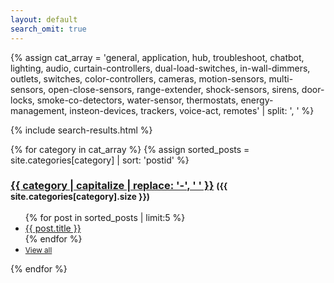 ```yaml
---
layout: default
search_omit: true
---
```


{% assign cat_array = 'general, application, hub, troubleshoot, chatbot, lighting, audio, curtain-controllers, dual-load-switches, in-wall-dimmers, outlets, switches, color-controllers, cameras, motion-sensors, multi-sensors, open-close-sensors, range-extender, shock-sensors, sirens, door-locks, smoke-co-detectors, water-sensor, thermostats, energy-management, insteon-devices, trackers, voice-act, remotes' | split: ', '  %}

{% include search-results.html %}

<div id="content-container">
  <div class="row">
  {% for category in cat_array %}
    {% assign sorted_posts = site.categories[category] | sort: 'postid' %}
    <div class="col-md-6">
      <h3 id="{{category | uri_escape | downcase }}"><a href="{{ site.baseurl}}/{{ category }}/">{{ category | capitalize | replace: '-', ' ' }}</a> <small>({{ site.categories[category].size }})</small></h3>
      <ul class="page-title-list">
        {% for post in sorted_posts | limit:5 %}
          <li><a href="{{ site.baseurl }}{{ post.url }}">{{ post.title }}</a></li>
        {% endfor %}
        <li class="view-all"><a href="{{ site.baseurl}}/{{ category }}/"><small>View all</small></a></li>
      </ul>
    </div>
  {% endfor %}
  </div>
</div>